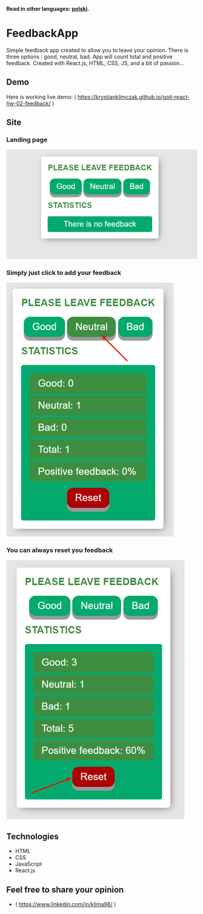 **Read in other languages: [polski](README.pl.md).**

# FeedbackApp

Simple feedback app created to allow you to leave your opinion. 
There is three options : good, neutral, bad.
App will count total and positive feedback.
Created with React.js, HTML, CSS, JS, and a bit of passion...

## Demo
Here is working live demo: ( https://krystianklimczak.github.io/goit-react-hw-02-feedback/ )

## Site

### Landing page
![](./assets/feedback-main.png)

### Simply just click to add your feedback
![](./assets/feedback-click.png)

### You can always reset you feedback
![](./assets/feedback-reset.png)


## Technologies
- HTML
- CSS
- JavaScript
- React.js


## Feel free to share your opinion
- ( https://www.linkedin.com/in/klima96/ )